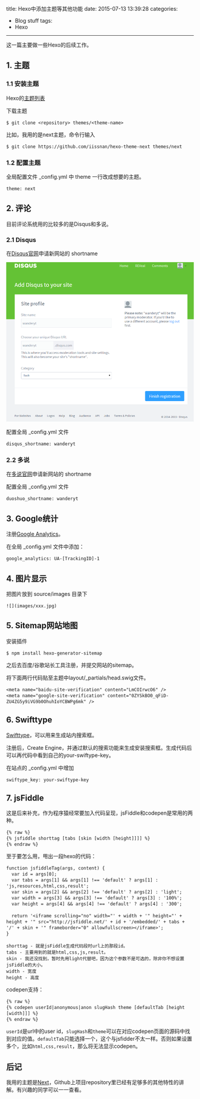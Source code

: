 title: Hexo中添加主题等其他功能
date: 2015-07-13 13:39:28
categories:
- Blog stuff
tags:
- Hexo
---
这一篇主要做一些Hexo的后续工作。

## 1. 主题

### 1.1 安装主题

Hexo的[主题列表](https://github.com/tommy351/hexo/wiki/Themes)

下载主题

    $ git clone <repository> themes/<theme-name>

比如，我用的是next主题，命令行输入

    $ git clone https://github.com/iissnan/hexo-theme-next themes/next

### 1.2 配置主题

全局配置文件 _config.yml 中 theme 一行改成想要的主题。

    theme: next

<!--more-->

## 2. 评论

目前评论系统用的比较多的是Disqus和多说。

### 2.1 Disqus

在[Disqus官网](http://disqus.com/)申请新网站的 shortname

![Disqus](/images/disqus-info.png)

配置全局 _config.yml 文件

    disqus_shortname: wanderyt

### 2.2 多说

在[多说官网](http://duoshuo.com/)申请新网站的 shortname

配置全局 _config.yml 文件

    duoshuo_shortname: wanderyt

## 3. Google统计

注册[Google Analytics](http://www.google.cn/intl/zh-CN_ALL/analytics/learn/index.html)。

在全局 _config.yml 文件中添加：

    google_analytics: UA-[TrackingID]-1

## 4. 图片显示

把图片放到 source/images 目录下

    ![](images/xxx.jpg)

## 5. Sitemap网站地图

安装插件

    $ npm install hexo-generator-sitemap

之后去百度/谷歌站长工具注册，并提交网站的sitemap。

将下面两行代码贴至主题中layout/_partials/head.swig文件。

    <meta name="baidu-site-verification" content="LmCOIrwcO6" />
    <meta name="google-site-verification" content="0ZYSkBO0_qFiD-ZU4ZG5y9iVG9b0OhuhIoYCBWPg6mk" />

## 6. Swifttype

[Swifttype](https://swiftype.com/home)，可以用来生成站内搜索框。

注册后，Create Engine，并通过默认的搜索功能来生成安装搜索框。生成代码后可以再代码中看到自己的your-swiftype-key。

在站点的 _config.yml 中增加

    swiftype_key: your-swiftype-key

## 7. jsFiddle

这是后来补充，作为程序猿经常要加入代码呈现，jsFiddle和codepen是常用的两种。

    {% raw %}
    {% jsfiddle shorttag [tabs [skin [width [height]]]] %}
    {% endraw %}

至于要怎么用，甩出一段hexo的代码：

    function jsfiddleTag(args, content) {
      var id = args[0];
      var tabs = args[1] && args[1] !== 'default' ? args[1] : 'js,resources,html,css,result';
      var skin = args[2] && args[2] !== 'default' ? args[2] : 'light';
      var width = args[3] && args[3] !== 'default' ? args[3] : '100%';
      var height = args[4] && args[4] !== 'default' ? args[4] : '300';
    
      return '<iframe scrolling="no" width="' + width + '" height="' + height + '" src="http://jsfiddle.net/' + id + '/embedded/' + tabs +     '/' + skin + '" frameborder="0" allowfullscreen></iframe>';
    }

    shorttag - 就是jsFiddle生成代码段时url上的那段id。
    tabs - 主要用到的就是html,css,js,result。
    skin - 我还没找到，暂时先用light代替吧，因为这个参数不是可选的，除非你不想设置jsFiddle的大小。
    width - 宽度
    height - 高度

codepen支持：

    {% raw %}
    {% codepen userId|anonymous|anon slugHash theme [defaultTab [height [width]]] %}
    {% endraw %}

`userId`是url中的user id，`slugHash`和`theme`可以在对应codepen页面的源码中找到对应的值。`defaultTab`只能选择一个，这个与jsfidder不太一样。否则如果设置多个，比如`html,css,result`，那么将无法显示codepen。

## 后记

我用的主题是[Next](https://github.com/iissnan/hexo-theme-next)，Github上项目repository里已经有足够多的其他特性的讲解。有兴趣的同学可以一一查看。
